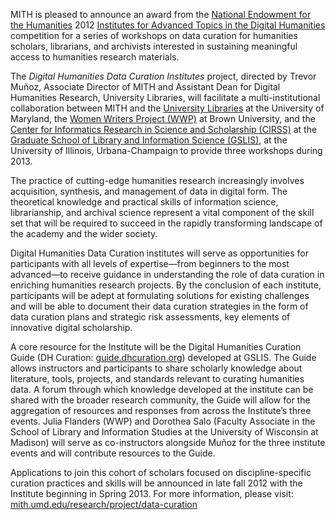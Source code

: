 MITH is pleased to announce an award from the [National Endowment for the Humanities](http://www.neh.gov "National Endowment for the Humanities") 2012 [Institutes for Advanced Topics in the Digital Humanities](http://www.neh.gov/grants/odh/institutes-advanced-topics-in-the-digital-humanities "Institutes for Advanced Topics in Digital Humanities") competition for a series of workshops on data curation for humanities scholars, librarians, and archivists interested in sustaining meaningful access to humanities research materials.

The _Digital Humanities Data Curation Institutes_ project, directed by Trevor Muñoz, Associate Director of MITH and Assistant Dean for Digital Humanities Research, University Libraries, will facilitate a multi-institutional collaboration between MITH and the [University Libraries](http://www.lib.umd.edu/ "University Libraries at UMD") at the University of Maryland, the [Women Writers Project (WWP)](http://www.wwp.brown.edu/ "Women Writers Project") at Brown University, and the [Center for Informatics Research in Science and Scholarship (CIRSS)](http://cirss.lis.illinois.edu/ "CIRSS") at the [Graduate School of Library and Information Science (GSLIS)](http://www.lis.illinois.edu/ "GSLIS"), at the University of Illinois, Urbana-Champaign to provide three workshops during 2013.

The practice of cutting-edge humanities research increasingly involves acquisition, synthesis, and management of data in digital form. The theoretical knowledge and practical skills of information science, librarianship, and archival science represent a vital component of the skill set that will be required to succeed in the rapidly transforming landscape of the academy and the wider society.

Digital Humanities Data Curation institutes will serve as opportunities for participants with all levels of expertise—from beginners to the most advanced—to receive guidance in understanding the role of data curation in enriching humanities research projects. By the conclusion of each institute, participants will be adept at formulating solutions for existing challenges and will be able to document their data curation strategies in the form of data curation plans and strategic risk assessments, key elements of innovative digital scholarship.

A core resource for the Institute will be the Digital Humanities Curation Guide (DH Curation: [guide.dhcuration.org](http://guide.dhcuration.org "DH Curation")) developed at GSLIS. The Guide allows instructors and participants to share scholarly knowledge about literature, tools, projects, and standards relevant to curating humanities data. A forum through which knowledge developed at the institute can be shared with the broader research community, the Guide will allow for the aggregation of resources and responses from across the Institute’s three events. Julia Flanders (WWP) and Dorothea Salo (Faculty Associate in the School of Library and Information Studies at the University of Wisconsin at Madison) will serve as co-instructors alongside Muñoz for the three institute events and will contribute resources to the Guide.

Applications to join this cohort of scholars focused on discipline-specific curation practices and skills will be announced in late fall 2012 with the Institute beginning in Spring 2013. For more information, please visit: [mith.umd.edu/research/project/data-curation](http://mith.umd.edu/research/data-curation/ "MITH Data Curation page")